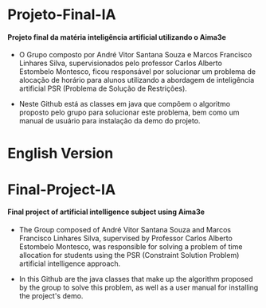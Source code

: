 # Projeto-Final-IA
#### Projeto final da matéria inteligência artificial utilizando o Aima3e

- O Grupo composto por André Vitor Santana Souza e Marcos Francisco Linhares Silva, supervisionados pelo professor Carlos Alberto Estombelo Montesco, ficou responsável por solucionar um problema de alocação de horário para alunos utilizando a abordagem de inteligência artificial PSR (Problema de Solução de Restrições).

- Neste Github está as classes em java que compõem o algoritmo proposto pelo grupo para solucionar este problema, bem como um manual de usuário para instalação da demo do projeto.


# English Version

# Final-Project-IA
#### Final project of artificial intelligence subject using Aima3e

- The Group composed of André Vitor Santana Souza and Marcos Francisco Linhares Silva, supervised by Professor Carlos Alberto Estombelo Montesco, was responsible for solving a problem of time allocation for students using the PSR (Constraint Solution Problem) artificial intelligence approach.

- In this Github are the java classes that make up the algorithm proposed by the group to solve this problem, as well as a user manual for installing the project's demo.
